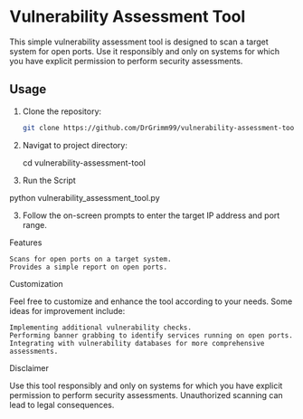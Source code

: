 # Vulnerability Assessment Tool

This simple vulnerability assessment tool is designed to scan a target system for open ports. Use it responsibly and only on systems for which you have explicit permission to perform security assessments.

## Usage

1. Clone the repository:

   ```bash
   git clone https://github.com/DrGrimm99/vulnerability-assessment-tool.git

1. Navigat to project directory:
   
   cd vulnerability-assessment-tool

2. Run the Script

  python vulnerability_assessment_tool.py

3. Follow the on-screen prompts to enter the target IP address and port range.

Features

    Scans for open ports on a target system.
    Provides a simple report on open ports.

Customization

Feel free to customize and enhance the tool according to your needs. Some ideas for improvement include:

    Implementing additional vulnerability checks.
    Performing banner grabbing to identify services running on open ports.
    Integrating with vulnerability databases for more comprehensive assessments.

Disclaimer

Use this tool responsibly and only on systems for which you have explicit permission to perform security assessments. Unauthorized scanning can lead to legal consequences.
